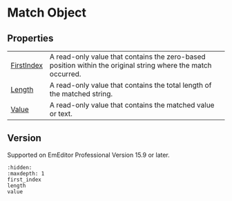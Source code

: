 # Match Object

## Properties

|     |     |
| --- | --- |
| [FirstIndex](first_index) | A read-only value that contains the zero-based position within the original string where the match occurred. |
| [Length](length) | A read-only value that contains the total length of the matched string. |
| [Value](value) | A read-only value that contains the matched value or text. |

## Version

Supported on EmEditor Professional Version 15.9 or later.


```{toctree}
:hidden:
:maxdepth: 1
first_index
length
value
```
